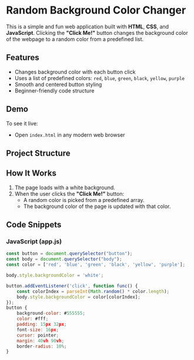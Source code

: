 # Random Background Color Changer

This is a simple and fun web application built with **HTML**, **CSS**, and **JavaScript**. Clicking the **"Click Me!"** button changes the background color of the webpage to a random color from a predefined list.

## Features

- Changes background color with each button click
- Uses a list of predefined colors: `red`, `blue`, `green`, `black`, `yellow`, `purple`
- Smooth and centered button styling
- Beginner-friendly code structure

## Demo

To see it live:
- Open `index.html` in any modern web browser

## Project Structure


## How It Works

1. The page loads with a white background.
2. When the user clicks the **"Click Me!"** button:
   - A random color is picked from a predefined array.
   - The background color of the page is updated with that color.

## Code Snippets

### JavaScript (app.js)

```js
const button = document.querySelector("button");
const body = document.querySelector("body");
const color = ['red', 'blue', 'green', 'black', 'yellow', 'purple'];

body.style.backgroundColor = 'white';

button.addEventListener('click', function func() {
    const colorIndex = parseInt(Math.random() * color.length);
    body.style.backgroundColor = color[colorIndex];
});
button {
    background-color: #555555;
    color: #fff;
    padding: 15px 32px;
    font-size: 16px;
    cursor: pointer;
    margin: 40vh 90vh;
    border-radius: 10%;
}
